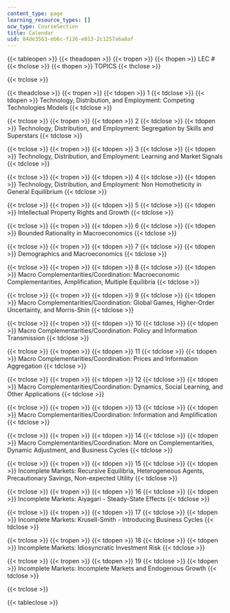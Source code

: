 ```yaml
---
content_type: page
learning_resource_types: []
ocw_type: CourseSection
title: Calendar
uid: 84de3563-eb6c-f136-e013-2c1257a6a8af
---
```


{{< tableopen >}}
{{< theadopen >}}
{{< tropen >}}
{{< thopen >}}
LEC #
{{< thclose >}}
{{< thopen >}}
TOPICS
{{< thclose >}}

{{< trclose >}}

{{< theadclose >}}
{{< tropen >}}
{{< tdopen >}}
1
{{< tdclose >}}
{{< tdopen >}}
Technology, Distribution, and Employment: Competing Technologies Models
{{< tdclose >}}

{{< trclose >}}
{{< tropen >}}
{{< tdopen >}}
2
{{< tdclose >}}
{{< tdopen >}}
Technology, Distribution, and Employment: Segregation by Skills and Superstars
{{< tdclose >}}

{{< trclose >}}
{{< tropen >}}
{{< tdopen >}}
3
{{< tdclose >}}
{{< tdopen >}}
Technology, Distribution, and Employment: Learning and Market Signals
{{< tdclose >}}

{{< trclose >}}
{{< tropen >}}
{{< tdopen >}}
4
{{< tdclose >}}
{{< tdopen >}}
Technology, Distribution, and Employment: Non Homotheticity in General Equilibrium
{{< tdclose >}}

{{< trclose >}}
{{< tropen >}}
{{< tdopen >}}
5
{{< tdclose >}}
{{< tdopen >}}
Intellectual Property Rights and Growth
{{< tdclose >}}

{{< trclose >}}
{{< tropen >}}
{{< tdopen >}}
6
{{< tdclose >}}
{{< tdopen >}}
Bounded Rationality in Macroeconomics
{{< tdclose >}}

{{< trclose >}}
{{< tropen >}}
{{< tdopen >}}
7
{{< tdclose >}}
{{< tdopen >}}
Demographics and Macroeconomics
{{< tdclose >}}

{{< trclose >}}
{{< tropen >}}
{{< tdopen >}}
8
{{< tdclose >}}
{{< tdopen >}}
Macro Complementarities/Coordination: Macroeconomic Complementarities, Amplification, Multiple Equilibria
{{< tdclose >}}

{{< trclose >}}
{{< tropen >}}
{{< tdopen >}}
9
{{< tdclose >}}
{{< tdopen >}}
Macro Complementarities/Coordination: Global Games, Higher-Order Uncertainty, and Morris-Shin
{{< tdclose >}}

{{< trclose >}}
{{< tropen >}}
{{< tdopen >}}
10
{{< tdclose >}}
{{< tdopen >}}
Macro Complementarities/Coordination: Policy and Information Transmission
{{< tdclose >}}

{{< trclose >}}
{{< tropen >}}
{{< tdopen >}}
11
{{< tdclose >}}
{{< tdopen >}}
Macro Complementarities/Coordination: Prices and Information Aggregation
{{< tdclose >}}

{{< trclose >}}
{{< tropen >}}
{{< tdopen >}}
12
{{< tdclose >}}
{{< tdopen >}}
Macro Complementarities/Coordination: Dynamics, Social Learning, and Other Applications
{{< tdclose >}}

{{< trclose >}}
{{< tropen >}}
{{< tdopen >}}
13
{{< tdclose >}}
{{< tdopen >}}
Macro Complementarities/Coordination: Information and Amplification
{{< tdclose >}}

{{< trclose >}}
{{< tropen >}}
{{< tdopen >}}
14
{{< tdclose >}}
{{< tdopen >}}
Macro Complementarities/Coordination: More on Complementarities, Dynamic Adjustment, and Business Cycles
{{< tdclose >}}

{{< trclose >}}
{{< tropen >}}
{{< tdopen >}}
15
{{< tdclose >}}
{{< tdopen >}}
Incomplete Markets: Recursive Equilibria, Heterogeneous Agents, Precautionary Savings, Non-expected Utility
{{< tdclose >}}

{{< trclose >}}
{{< tropen >}}
{{< tdopen >}}
16
{{< tdclose >}}
{{< tdopen >}}
Incomplete Markets: Aiyagari - Steady-State Effects
{{< tdclose >}}

{{< trclose >}}
{{< tropen >}}
{{< tdopen >}}
17
{{< tdclose >}}
{{< tdopen >}}
Incomplete Markets: Krusell-Smith - Introducing Business Cycles
{{< tdclose >}}

{{< trclose >}}
{{< tropen >}}
{{< tdopen >}}
18
{{< tdclose >}}
{{< tdopen >}}
Incomplete Markets: Idiosyncratic Investment Risk
{{< tdclose >}}

{{< trclose >}}
{{< tropen >}}
{{< tdopen >}}
19
{{< tdclose >}}
{{< tdopen >}}
Incomplete Markets: Incomplete Markets and Endogenous Growth
{{< tdclose >}}

{{< trclose >}}

{{< tableclose >}}